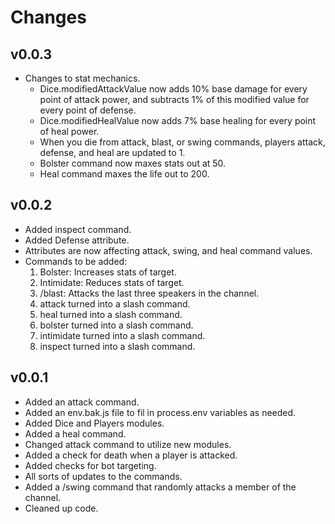 # Changes

## v0.0.3

- Changes to stat mechanics.
  - Dice.modifiedAttackValue now adds 10% base damage for every point of attack power, and subtracts 1% of this modified value for every point of defense.
  - Dice.modifiedHealValue now adds 7% base healing for every point of heal power.
  - When you die from attack, blast, or swing commands, players attack, defense, and heal are updated to 1.
  - Bolster command now maxes stats out at 50.
  - Heal command maxes the life out to 200.

## v0.0.2

- Added inspect command.
- Added Defense attribute.
- Attributes are now affecting attack, swing, and heal command values.
- Commands to be added:
    1. Bolster: Increases stats of target.
    2. Intimidate: Reduces stats of target.
    3. /blast: Attacks the last three speakers in the channel.
    4. attack turned into a slash command.
    5. heal turned into a slash command.
    6. bolster turned into a slash command.
    7. intimidate turned into a slash command.
    8. inspect turned into a slash command.

## v0.0.1

- Added an attack command.
- Added an env.bak.js file to fil in process.env variables as needed.
- Added Dice and Players modules.
- Added a heal command.
- Changed attack command to utilize new modules.
- Added a check for death when a player is attacked.
- Added checks for bot targeting.
- All sorts of updates to the commands.
- Added a /swing command that randomly attacks a member of the channel.
- Cleaned up code.
